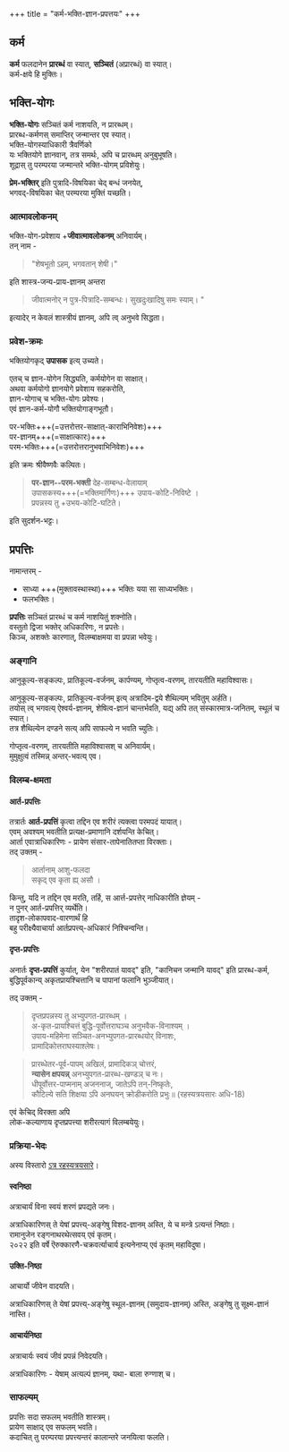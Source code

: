 +++
title = "कर्म-भक्ति-ज्ञान-प्रपत्तयः"
+++

## कर्म
**कर्म** फलदानेन **प्रारब्धं** वा स्यात्, **सञ्चितं** (अप्रारब्धं) वा स्यात्।  
कर्म-क्षये हि मुक्तिः। 

## भक्ति-योगः
**भक्ति-योगः** सञ्चितं कर्म नाशयति, न प्रारब्धम्।  
प्रारब्ध-कर्मणस् समाप्तिर् जन्मान्तर एव स्यात्।   
भक्ति-योगस्याधिकारी त्रैवर्णिको  
यः भक्तियोगे ज्ञानवान्, तत्र समर्थः, अपि च प्रारब्धम् अनुबुभूषति।  
शूद्रास् तु परम्परया जन्मान्तरे भक्ति-योगम् प्रविशेयुः।

**प्रेम-भक्तिर्** इति पुत्रादि-विषयिका चेद् बन्धं जनयेत्,  
भगवद्-विषयिका चेत् परम्परया मुक्तिं यच्छति। 

### आत्मावलोकनम्
भक्ति-योग-प्रवेशाय +**जीवात्मावलोकनम्** अनिवार्यम्।  
तन् नाम - 

> "शेषभूतो ऽहम्, भगवतान् शेषी।"  

इति शास्त्र-जन्य-प्राय-ज्ञानम् अन्तरा

> जीवात्मनोर् न पुत्र-पित्रादि-सम्बन्धः। सुखदुःखादिषु समः स्याम्। " 

इत्यादेर् न केवलं शास्त्रीयं ज्ञानम्, अपि त्व् अनुभवे सिद्धता।  

### प्रवेश-क्रमः
भक्तियोगकृद् **उपासक** इत्य् उच्यते। 

एतच् च ज्ञान-योगेन सिद्ध्यति, कर्मयोगेन वा साक्षात्।  
अथवा कर्मयोगो ज्ञानयोगे प्रवेशाय सहकरोति,  
ज्ञान-योगाच् च भक्ति-योगः प्रवेश्यः।  
एवं ज्ञान-कर्म-योगौ भक्तियोगाङ्गभूतौ। 

पर-भक्तिः+++(=उत्तरोत्तर-साक्षात्-काराभिनिवेशः)+++  
पर-ज्ञानम्+++(=साक्षात्कारः)+++  
परम-भक्तिः+++(=उत्तरोत्तरानुभवाभिनिवेशः)+++

इति क्रमः श्रीवैष्णवैः कल्पितः।   

> **पर-ज्ञान--परम-भक्ती** देह-सम्बन्ध-वेलायाम्  
उपासकस्य+++(=भक्तिमार्गिणः)+++ उपाय-कोटि-निविष्टे ।  
प्रपन्नस्य तु +उभय-कोटि-घटिते।

इति सुदर्शन-भट्टः। 

## प्रपत्तिः
नामान्तरम् -

- साध्या +++(मुक्तावस्थास्था)+++ भक्तिः यया सा साध्यभक्तिः।
- फलभक्तिः। 

**प्रपत्तिः** सञ्चितं प्रारब्धं च कर्म नाशयितुं शक्नोति।  
वस्तुतो द्विजा भक्तेर् अधिकारिणः, न प्रपत्तेः।  
किञ्च, अशक्तेः कारणात्, विलम्बाक्षमया वा प्रपन्ना भवेयुः। 

### अङ्गानि
आनुकूल्य-सङ्कल्पः, प्रातिकूल्य-वर्जनम्, कार्पण्यम्, गोप्तृत्व-वरणम्, तारयतीति महाविश्वासः।  

आनुकूल्य-सङ्कल्पः, प्रातिकूल्य-वर्जनम् इत्य् अत्रादिम-द्वये शैथिल्यम् भवितुम् अर्हति।  
तयोस् त्व् भगवत्य् ऐश्वर्य-ज्ञानम्, शेषित्व-ज्ञानं चान्तर्भवति, यद्य् अपि तत् संस्कारमात्र-जनितम्, स्थूलं च स्यात्।  
तत्र शैथिल्येन दण्डने सत्य् अपि साफल्ये न भवति च्युतिः।

गोप्तृत्व-वरणम्, तारयतीति महाविश्वासश् च अनिवार्यम्।  
मुमुक्षुत्वं तस्मिन्न् अन्तर्-भवत्य् एव। 

### विलम्ब-क्षमता
#### आर्त-प्रपत्तिः
तत्रार्तः **आर्त-प्रपत्तिं** कृत्वा तद्दिन एव शरीरं त्यक्त्वा परमपदं यायात्।  
एवम् अवश्यम् भवतीति प्रत्यक्ष-प्रमाणानि दर्शयन्ति केचित्।  
आर्ता एवात्राधिकारिणः - प्रायेण संसार-तापेनातितप्ता विरक्ताः।  
तद् उक्तम् -

> आर्तानाम् आशु-फलदा  
> सकृद् एव कृता ह्य् असौ ।

किन्तु, यदि न तद्दिन एव मरति, तर्हि, स आर्त्त-प्रपत्तेर् नाधिकारीति ज्ञेयम् -  
न पुनर् आर्त-प्रपत्तिर् व्यर्थेति।  
तादृश-लोकापवाद-वारणार्थं हि  
बहु परीक्ष्यैवाचार्या आर्तप्रपत्त्य्-अधिकारं निश्चिन्वन्ति।

#### दृप्त-प्रपत्तिः
अनार्तः **दृप्त-प्रपत्तिं** कुर्यात्, येन "शरीरपातं यावद्" इति, "कानिचन जन्मानि यावद्" इति प्रारब्ध-कर्म, बुद्धिपूर्वकान्य् अकृतप्रायश्चित्तानि च पापानां फलानि भुञ्जीयात्।  

तद् उक्तम् - 

> दृप्तप्रपन्नस्य तु अभ्युपगत-प्रारब्धम् ।  
अ-कृत-प्रायश्चित्तं बुद्धि-पूर्वोत्तराघञ्च अनुभवैक-विनाश्यम् ।  
उपाय-महिमेना सञ्चित-अनभ्युपगत-प्रारब्धयोर् विनाशः,  
प्रामादिकोत्तराघस्याश्लेषः।

> प्रारब्धेतर-पूर्व-पापम् अखिलं, प्रामादिकञ् चोत्तरं,  
**न्यासेन क्षपयन्न्** अनभ्युपगत-प्रारब्ध-खण्डञ् च नः।  
धीपूर्वोत्तर-पाप्मनाम् अजननाज्, जातेऽपि तन्-निष्कृतेः,  
कौटिल्ये सति शिक्षया ऽपि अनघयन् क्रोडीकरोति प्रभुः॥
> (रहस्यत्रयसारः अधि-18)

एवं केचिद् विरक्ता अपि  
लोक-कल्याणाय दृप्तप्रपत्त्या शरीरत्यागं विलम्बयेयुः। 

### प्रक्रिया-भेदः
अस्य विस्तारो [ऽत्र रहस्यत्रयसारे](/AgamaH_vaiShNavaH/rAmAnuja-sampradAyaH/tattvam/venkaTanAthaH/rahasya-traya-sAraH/rAjagopAla-translation/1_arthAnushAsana-vibhAgaH/08_adhikArivibhAgAdhikAraH/)। 

#### स्वनिष्ठा 
अत्राचार्यं विना स्वयं शरणं प्रपद्यते जनः।

अत्राधिकारिणस् ते येषां प्रपत्त्य्-अङ्गेषु विशद-ज्ञानम् अस्ति, ये च मन्त्रे ऽत्यन्तं निष्ठाः।  
रामानुजेन रङ्गनाथरथेत्सवय् एवं कृतम्।  
२०२२ इति वर्षे ऎरुक्कारणै-चक्रवर्त्याचार्य इत्यनेनाप्य् एवं कृतम् महाविदुषा। 

#### उक्ति-निष्ठा
आचार्यो जीवेन वादयति। 

अत्राधिकारिणस् ते येषां प्रपत्त्य्-अङ्गेषु स्थूल-ज्ञानम् (समुदाय-ज्ञानम्) अस्ति, अङ्गेषु तु सूक्ष्म-ज्ञानं नास्ति। 

#### आचार्यनिष्ठा
अत्राचार्यः स्वयं जीवं प्रपन्नं निवेदयति।

अत्राधिकारिणः - येषाम् अत्यल्पं ज्ञानम्, यथा-  बाला रुग्णाश् च। 

### साफल्यम्
प्रपत्तिः सदा सफलम् भवतीति शास्त्रम्।  
प्रायेण साक्षाद् एव सफलम् भवति।  
कदाचित् तु परम्परया प्रपत्त्यन्तरं कालान्तरे जनयित्वा फलति।  


